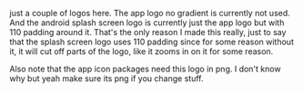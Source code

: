 just a couple of logos here. The app logo no gradient is currently not used. And the android splash screen logo is currently just the app logo but with 110 padding around it. That's the only reason I made this really, just to say that the splash screen logo uses 110 padding since for some reason without it, it will cut off parts of the logo, like it zooms in on it for some reason.

Also note that the app icon packages need this logo in png. I don't know why but yeah make sure its png if you change stuff.